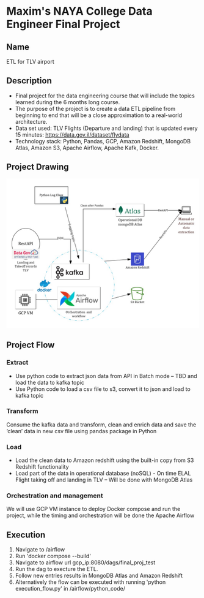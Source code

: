 # Maxim's NAYA College Data Engineer Final Project

## Name
ETL for TLV airport

## Description

- Final project for the data engineering course that will include the topics learned during the 6 months long course.
- The purpose of the project is to create a data ETL pipeline from beginning to end that will be a close approximation to a real-world architecture.
- Data set used: TLV Flights (Departure and landing) that is updated every 15 minutes: https://data.gov.il/dataset/flydata
- Technology stack: Python, Pandas, GCP, Amazon Redshift, MongoDB Atlas, Amazon S3, Apache Airflow, Apache Kafk, Docker.

## Project Drawing

![alt text](https://github.com/udpmax/de_final_project/blob/main/Proj_draw.jpg?raw=true "ETL for TLV Flights")

## Project Flow

### Extract

- Use python code to extract json data from API in Batch mode – TBD and load the data to kafka topic 
- Use Python code to load a csv file to s3, convert it to json and load to kafka topic

### Transform

Consume the kafka data and transform, clean and enrich data and save the ‘clean’ data in new csv file using pandas package in Python 

### Load

- Load the clean data to Amazon redshift using the built-in copy from S3 Redshift functionality
- Load  part of the data in operational database (noSQL) - On time ELAL Flight taking off and landing in TLV  – Will be done with MongoDB Atlas

### Orchestration and management

We will use GCP VM instance to deploy Docker compose and run the project, while the timing and orchestration will be done the Apache Airflow

## Execution

1. Navigate to /airflow 
2. Run 'docker compose --build'
3. Navigate to airflow url gcp_ip:8080/dags/final_proj_test
4. Run the dag to execture the ETL.
5. Follow new entries results in MongoDB Atlas and Amazon Redshift
6. Alternatively the flow can be executed with running 'python execution_flow.py' in /airflow/python_code/

